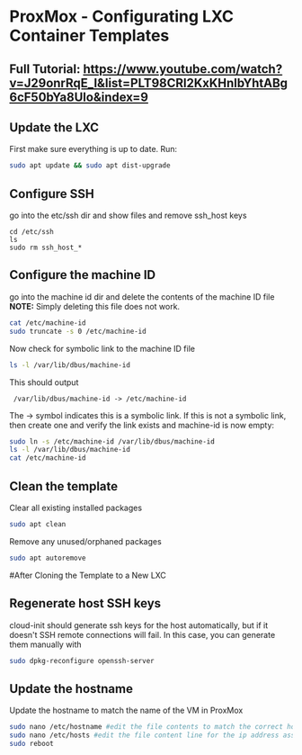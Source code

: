 # ProxMox - Configurating LXC Container Templates

## Full Tutorial: https://www.youtube.com/watch?v=J29onrRqE_I&list=PLT98CRl2KxKHnlbYhtABg6cF50bYa8Ulo&index=9 

## Update the LXC

First make sure everything is up to date. Run:

```bash
sudo apt update && sudo apt dist-upgrade
```
## Configure SSH

go into the etc/ssh dir and show files and remove ssh_host keys

```
cd /etc/ssh
ls
sudo rm ssh_host_*
```

## Configure the machine ID

go into the machine id dir and delete the contents of the machine ID file
**NOTE:** Simply deleting this file does not work.

```bash
cat /etc/machine-id
sudo truncate -s 0 /etc/machine-id
```

Now check for symbolic link to the machine ID file

```bash
ls -l /var/lib/dbus/machine-id
```

This should output
```
 /var/lib/dbus/machine-id -> /etc/machine-id
```

The -> symbol indicates this is a symbolic link. If this is not a symbolic link, then create one and verify the link exists and machine-id is now empty:

```bash
sudo ln -s /etc/machine-id /var/lib/dbus/machine-id
ls -l /var/lib/dbus/machine-id
cat /etc/machine-id
```

## Clean the template
Clear all existing installed packages
```bash
sudo apt clean
```

Remove any unused/orphaned packages
```bash
sudo apt autoremove
```

#After Cloning the Template to a New LXC
## Regenerate host SSH keys

cloud-init should generate ssh keys for the host automatically, but if it doesn't SSH remote connections will fail. In this case, you can generate them manually with 

```bash
sudo dpkg-reconfigure openssh-server
```

## Update the hostname
Update the hostname to match the name of the VM in ProxMox

```bash
sudo nano /etc/hostname #edit the file contents to match the correct hostname
sudo nano /etc/hosts #edit the file content line for the ip address assigned to the template hostname to match the VM name
sudo reboot
```